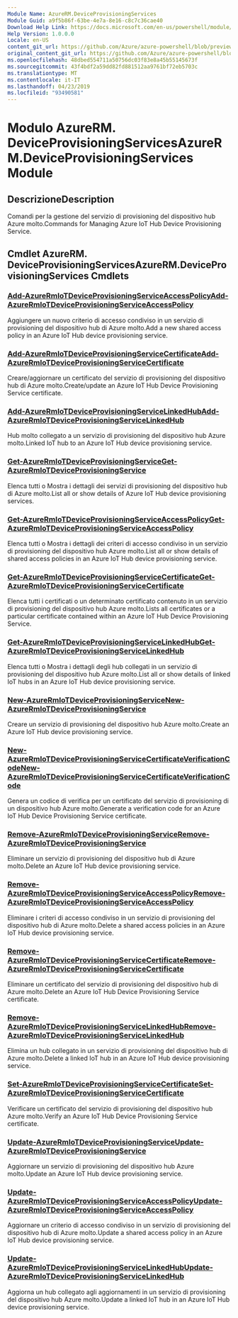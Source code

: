 ```yaml
---
Module Name: AzureRM.DeviceProvisioningServices
Module Guid: a9f5b86f-63be-4e7a-8e16-c8c7c36cae40
Download Help Link: https://docs.microsoft.com/en-us/powershell/module/azurerm.deviceprovisioningservices
Help Version: 1.0.0.0
Locale: en-US
content_git_url: https://github.com/Azure/azure-powershell/blob/preview/src/ResourceManager/DeviceProvisioningServices/Commands.DeviceProvisioningServices/help/AzureRM.DeviceProvisioningServices.md
original_content_git_url: https://github.com/Azure/azure-powershell/blob/preview/src/ResourceManager/DeviceProvisioningServices/Commands.DeviceProvisioningServices/help/AzureRM.DeviceProvisioningServices.md
ms.openlocfilehash: 48dbed554711a50756dc03f83e8a45b55145673f
ms.sourcegitcommit: 43f4bdf2a59dd82fd881512aa9761bf72eb5703c
ms.translationtype: MT
ms.contentlocale: it-IT
ms.lasthandoff: 04/23/2019
ms.locfileid: "93490581"
---
```

# <span data-ttu-id="12316-101">Modulo AzureRM. DeviceProvisioningServices</span><span class="sxs-lookup"><span data-stu-id="12316-101">AzureRM.DeviceProvisioningServices Module</span></span>
## <span data-ttu-id="12316-102">Descrizione</span><span class="sxs-lookup"><span data-stu-id="12316-102">Description</span></span>
<span data-ttu-id="12316-103">Comandi per la gestione del servizio di provisioning del dispositivo hub Azure molto.</span><span class="sxs-lookup"><span data-stu-id="12316-103">Commands for Managing Azure IoT Hub Device Provisioning Service.</span></span>

## <span data-ttu-id="12316-104">Cmdlet AzureRM. DeviceProvisioningServices</span><span class="sxs-lookup"><span data-stu-id="12316-104">AzureRM.DeviceProvisioningServices Cmdlets</span></span>
### [<span data-ttu-id="12316-105">Add-AzureRmIoTDeviceProvisioningServiceAccessPolicy</span><span class="sxs-lookup"><span data-stu-id="12316-105">Add-AzureRmIoTDeviceProvisioningServiceAccessPolicy</span></span>](Add-AzureRmIoTDeviceProvisioningServiceAccessPolicy.md)
<span data-ttu-id="12316-106">Aggiungere un nuovo criterio di accesso condiviso in un servizio di provisioning del dispositivo hub di Azure molto.</span><span class="sxs-lookup"><span data-stu-id="12316-106">Add a new shared access policy in an Azure IoT Hub device provisioning service.</span></span>

### [<span data-ttu-id="12316-107">Add-AzureRmIoTDeviceProvisioningServiceCertificate</span><span class="sxs-lookup"><span data-stu-id="12316-107">Add-AzureRmIoTDeviceProvisioningServiceCertificate</span></span>](Add-AzureRmIoTDeviceProvisioningServiceCertificate.md)
<span data-ttu-id="12316-108">Creare/aggiornare un certificato del servizio di provisioning del dispositivo hub di Azure molto.</span><span class="sxs-lookup"><span data-stu-id="12316-108">Create/update an Azure IoT Hub Device Provisioning Service certificate.</span></span>

### [<span data-ttu-id="12316-109">Add-AzureRmIoTDeviceProvisioningServiceLinkedHub</span><span class="sxs-lookup"><span data-stu-id="12316-109">Add-AzureRmIoTDeviceProvisioningServiceLinkedHub</span></span>](Add-AzureRmIoTDeviceProvisioningServiceLinkedHub.md)
<span data-ttu-id="12316-110">Hub molto collegato a un servizio di provisioning del dispositivo hub Azure molto.</span><span class="sxs-lookup"><span data-stu-id="12316-110">Linked IoT hub to an Azure IoT Hub device provisioning service.</span></span>

### [<span data-ttu-id="12316-111">Get-AzureRmIoTDeviceProvisioningService</span><span class="sxs-lookup"><span data-stu-id="12316-111">Get-AzureRmIoTDeviceProvisioningService</span></span>](Get-AzureRmIoTDeviceProvisioningService.md)
<span data-ttu-id="12316-112">Elenca tutti o Mostra i dettagli dei servizi di provisioning del dispositivo hub di Azure molto.</span><span class="sxs-lookup"><span data-stu-id="12316-112">List all or show details of Azure IoT Hub device provisioning services.</span></span>

### [<span data-ttu-id="12316-113">Get-AzureRmIoTDeviceProvisioningServiceAccessPolicy</span><span class="sxs-lookup"><span data-stu-id="12316-113">Get-AzureRmIoTDeviceProvisioningServiceAccessPolicy</span></span>](Get-AzureRmIoTDeviceProvisioningServiceAccessPolicy.md)
<span data-ttu-id="12316-114">Elenca tutti o Mostra i dettagli dei criteri di accesso condiviso in un servizio di provisioning del dispositivo hub Azure molto.</span><span class="sxs-lookup"><span data-stu-id="12316-114">List all or show details of shared access policies in an Azure IoT Hub device provisioning service.</span></span>

### [<span data-ttu-id="12316-115">Get-AzureRmIoTDeviceProvisioningServiceCertificate</span><span class="sxs-lookup"><span data-stu-id="12316-115">Get-AzureRmIoTDeviceProvisioningServiceCertificate</span></span>](Get-AzureRmIoTDeviceProvisioningServiceCertificate.md)
<span data-ttu-id="12316-116">Elenca tutti i certificati o un determinato certificato contenuto in un servizio di provisioning del dispositivo hub Azure molto.</span><span class="sxs-lookup"><span data-stu-id="12316-116">Lists all certificates or a particular certificate contained within an Azure IoT Hub Device Provisioning Service.</span></span>

### [<span data-ttu-id="12316-117">Get-AzureRmIoTDeviceProvisioningServiceLinkedHub</span><span class="sxs-lookup"><span data-stu-id="12316-117">Get-AzureRmIoTDeviceProvisioningServiceLinkedHub</span></span>](Get-AzureRmIoTDeviceProvisioningServiceLinkedHub.md)
<span data-ttu-id="12316-118">Elenca tutti o Mostra i dettagli degli hub collegati in un servizio di provisioning del dispositivo hub Azure molto.</span><span class="sxs-lookup"><span data-stu-id="12316-118">List all or show details of linked IoT hubs in an Azure IoT Hub device provisioning service.</span></span>

### [<span data-ttu-id="12316-119">New-AzureRmIoTDeviceProvisioningService</span><span class="sxs-lookup"><span data-stu-id="12316-119">New-AzureRmIoTDeviceProvisioningService</span></span>](New-AzureRmIoTDeviceProvisioningService.md)
<span data-ttu-id="12316-120">Creare un servizio di provisioning del dispositivo hub Azure molto.</span><span class="sxs-lookup"><span data-stu-id="12316-120">Create an Azure IoT Hub device provisioning service.</span></span>

### [<span data-ttu-id="12316-121">New-AzureRmIoTDeviceProvisioningServiceCertificateVerificationCode</span><span class="sxs-lookup"><span data-stu-id="12316-121">New-AzureRmIoTDeviceProvisioningServiceCertificateVerificationCode</span></span>](New-AzureRmIoTDeviceProvisioningServiceCertificateVerificationCode.md)
<span data-ttu-id="12316-122">Genera un codice di verifica per un certificato del servizio di provisioning di un dispositivo hub Azure molto.</span><span class="sxs-lookup"><span data-stu-id="12316-122">Generate a verification code for an Azure IoT Hub Device Provisioning Service certificate.</span></span>

### [<span data-ttu-id="12316-123">Remove-AzureRmIoTDeviceProvisioningService</span><span class="sxs-lookup"><span data-stu-id="12316-123">Remove-AzureRmIoTDeviceProvisioningService</span></span>](Remove-AzureRmIoTDeviceProvisioningService.md)
<span data-ttu-id="12316-124">Eliminare un servizio di provisioning del dispositivo hub di Azure molto.</span><span class="sxs-lookup"><span data-stu-id="12316-124">Delete an Azure IoT Hub device provisioning service.</span></span>

### [<span data-ttu-id="12316-125">Remove-AzureRmIoTDeviceProvisioningServiceAccessPolicy</span><span class="sxs-lookup"><span data-stu-id="12316-125">Remove-AzureRmIoTDeviceProvisioningServiceAccessPolicy</span></span>](Remove-AzureRmIoTDeviceProvisioningServiceAccessPolicy.md)
<span data-ttu-id="12316-126">Eliminare i criteri di accesso condiviso in un servizio di provisioning del dispositivo hub di Azure molto.</span><span class="sxs-lookup"><span data-stu-id="12316-126">Delete a shared access policies in an Azure IoT Hub device provisioning service.</span></span>

### [<span data-ttu-id="12316-127">Remove-AzureRmIoTDeviceProvisioningServiceCertificate</span><span class="sxs-lookup"><span data-stu-id="12316-127">Remove-AzureRmIoTDeviceProvisioningServiceCertificate</span></span>](Remove-AzureRmIoTDeviceProvisioningServiceCertificate.md)
<span data-ttu-id="12316-128">Eliminare un certificato del servizio di provisioning del dispositivo hub di Azure molto.</span><span class="sxs-lookup"><span data-stu-id="12316-128">Delete an Azure IoT Hub Device Provisioning Service certificate.</span></span>

### [<span data-ttu-id="12316-129">Remove-AzureRmIoTDeviceProvisioningServiceLinkedHub</span><span class="sxs-lookup"><span data-stu-id="12316-129">Remove-AzureRmIoTDeviceProvisioningServiceLinkedHub</span></span>](Remove-AzureRmIoTDeviceProvisioningServiceLinkedHub.md)
<span data-ttu-id="12316-130">Elimina un hub collegato in un servizio di provisioning del dispositivo hub di Azure molto.</span><span class="sxs-lookup"><span data-stu-id="12316-130">Delete a linked IoT hub in an Azure IoT Hub device provisioning service.</span></span>

### [<span data-ttu-id="12316-131">Set-AzureRmIoTDeviceProvisioningServiceCertificate</span><span class="sxs-lookup"><span data-stu-id="12316-131">Set-AzureRmIoTDeviceProvisioningServiceCertificate</span></span>](Set-AzureRmIoTDeviceProvisioningServiceCertificate.md)
<span data-ttu-id="12316-132">Verificare un certificato del servizio di provisioning del dispositivo hub Azure molto.</span><span class="sxs-lookup"><span data-stu-id="12316-132">Verify an Azure IoT Hub Device Provisioning Service certificate.</span></span>

### [<span data-ttu-id="12316-133">Update-AzureRmIoTDeviceProvisioningService</span><span class="sxs-lookup"><span data-stu-id="12316-133">Update-AzureRmIoTDeviceProvisioningService</span></span>](Update-AzureRmIoTDeviceProvisioningService.md)
<span data-ttu-id="12316-134">Aggiornare un servizio di provisioning del dispositivo hub Azure molto.</span><span class="sxs-lookup"><span data-stu-id="12316-134">Update an Azure IoT Hub device provisioning service.</span></span>

### [<span data-ttu-id="12316-135">Update-AzureRmIoTDeviceProvisioningServiceAccessPolicy</span><span class="sxs-lookup"><span data-stu-id="12316-135">Update-AzureRmIoTDeviceProvisioningServiceAccessPolicy</span></span>](Update-AzureRmIoTDeviceProvisioningServiceAccessPolicy.md)
<span data-ttu-id="12316-136">Aggiornare un criterio di accesso condiviso in un servizio di provisioning del dispositivo hub di Azure molto.</span><span class="sxs-lookup"><span data-stu-id="12316-136">Update a shared access policy in an Azure IoT Hub device provisioning service.</span></span>

### [<span data-ttu-id="12316-137">Update-AzureRmIoTDeviceProvisioningServiceLinkedHub</span><span class="sxs-lookup"><span data-stu-id="12316-137">Update-AzureRmIoTDeviceProvisioningServiceLinkedHub</span></span>](Update-AzureRmIoTDeviceProvisioningServiceLinkedHub.md)
<span data-ttu-id="12316-138">Aggiorna un hub collegato agli aggiornamenti in un servizio di provisioning del dispositivo hub Azure molto.</span><span class="sxs-lookup"><span data-stu-id="12316-138">Update a linked IoT hub in an Azure IoT Hub device provisioning service.</span></span>

